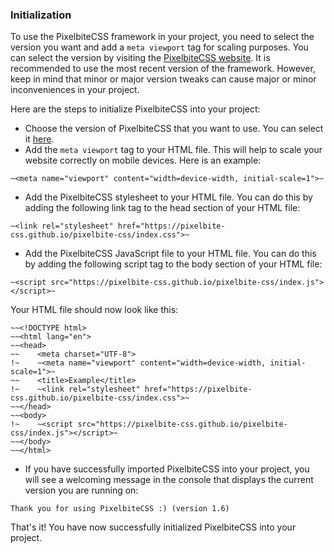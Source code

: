 ### Initialization
To use the PixelbiteCSS framework in your project, you need to select the version you want and add a `meta viewport` tag for scaling purposes. You can select the version by visiting the [PixelbiteCSS website](https://pixelbite-css.github.io/pixelbite-css). It is recommended to use the most recent version of the framework. However, keep in mind that minor or major version tweaks can cause major or minor inconveniences in your project.

Here are the steps to initialize PixelbiteCSS into your project:

- Choose the version of PixelbiteCSS that you want to use. You can select it [here](https://pixelbite-css.github.io/pixelbite-css).
- Add the `meta viewport` tag to your HTML file. This will help to scale your website correctly on mobile devices. Here is an example:
```
~<meta name="viewport" content="width=device-width, initial-scale=1">~
```
- Add the PixelbiteCSS stylesheet to your HTML file. You can do this by adding the following link tag to the head section of your HTML file:
```
~<link rel="stylesheet" href="https://pixelbite-css.github.io/pixelbite-css/index.css">~
```
- Add the PixelbiteCSS JavaScript file to your HTML file. You can do this by adding the following script tag to the body section of your HTML file:
```
~<script src="https://pixelbite-css.github.io/pixelbite-css/index.js"></script>~
```
Your HTML file should now look like this:
```
~~<!DOCTYPE html>
~~<html lang="en">
~~<head>
~~    <meta charset="UTF-8">
!~    ~<meta name="viewport" content="width=device-width, initial-scale=1">~
~~    <title>Example</title>
!~    ~<link rel="stylesheet" href="https://pixelbite-css.github.io/pixelbite-css/index.css">~
~~</head>
~~<body>
!~    ~<script src="https://pixelbite-css.github.io/pixelbite-css/index.js"></script>~
~~</body>
~~</html>
```
- If you have successfully imported PixelbiteCSS into your project, you will see a welcoming message in the console that displays the current version you are running on:
```
Thank you for using PixelbiteCSS :) (version 1.6)
```
That's it! You have now successfully initialized PixelbiteCSS into your project.
